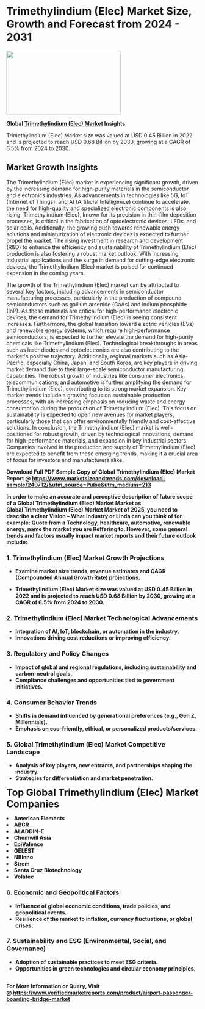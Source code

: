 <H1>Trimethylindium (Elec) Market Size, Growth and Forecast from 2024 - 2031</H1><img class="aligncenter size-medium wp-image-584254" src="https://thirdeyenews.in/wp-content/uploads/2024/09/Global-Market-Research-300x168.jpeg" alt="" width="300" height="168" /><p><strong>Global&nbsp;<a href="https://www.marketsizeandtrends.com/download-sample/249712/&amp;utm_source=Pulse&amp;utm_medium=213">Trimethylindium (Elec) Market</a> Insights</strong></p><p>Trimethylindium (Elec) Market size was valued at USD 0.45 Billion in 2022 and is projected to reach USD 0.68 Billion by 2030, growing at a CAGR of 6.5% from 2024 to 2030.</p><p><h2>Market Growth Insights</h2> <p>The Trimethylindium (Elec) market is experiencing significant growth, driven by the increasing demand for high-purity materials in the semiconductor and electronics industries. As advancements in technologies like 5G, IoT (Internet of Things), and AI (Artificial Intelligence) continue to accelerate, the need for high-quality and specialized electronic components is also rising. Trimethylindium (Elec), known for its precision in thin-film deposition processes, is critical in the fabrication of optoelectronic devices, LEDs, and solar cells. Additionally, the growing push towards renewable energy solutions and miniaturization of electronic devices is expected to further propel the market. The rising investment in research and development (R&D) to enhance the efficiency and sustainability of Trimethylindium (Elec) production is also fostering a robust market outlook. With increasing industrial applications and the surge in demand for cutting-edge electronic devices, the Trimethylindium (Elec) market is poised for continued expansion in the coming years.</p> <p><strong></strong></p> <p>The growth of the Trimethylindium (Elec) market can be attributed to several key factors, including advancements in semiconductor manufacturing processes, particularly in the production of compound semiconductors such as gallium arsenide (GaAs) and indium phosphide (InP). As these materials are critical for high-performance electronic devices, the demand for Trimethylindium (Elec) is seeing consistent increases. Furthermore, the global transition toward electric vehicles (EVs) and renewable energy systems, which require high-performance semiconductors, is expected to further elevate the demand for high-purity chemicals like Trimethylindium (Elec). Technological breakthroughs in areas such as laser diodes and optoelectronics are also contributing to the market's positive trajectory. Additionally, regional markets such as Asia-Pacific, especially China, Japan, and South Korea, are key players in driving market demand due to their large-scale semiconductor manufacturing capabilities. The robust growth of industries like consumer electronics, telecommunications, and automotive is further amplifying the demand for Trimethylindium (Elec), contributing to its strong market expansion. Key market trends include a growing focus on sustainable production processes, with an increasing emphasis on reducing waste and energy consumption during the production of Trimethylindium (Elec). This focus on sustainability is expected to open new avenues for market players, particularly those that can offer environmentally friendly and cost-effective solutions. In conclusion, the Trimethylindium (Elec) market is well-positioned for robust growth, driven by technological innovations, demand for high-performance materials, and expansion in key industrial sectors. Companies involved in the production and supply of Trimethylindium (Elec) are expected to benefit from these emerging trends, making it a crucial area of focus for investors and manufacturers alike.</p> <p><strong></p><p><span class=""><strong>Download Full PDF Sample Copy of Global Trimethylindium (Elec) Market Report</strong> @ <a href="https://www.marketsizeandtrends.com/download-sample/249712/&amp;utm_source=Pulse&amp;utm_medium=213" target="_blank">https://www.marketsizeandtrends.com/download-sample/249712/&amp;utm_source=Pulse&amp;utm_medium=213</a></span></p><p>In order to make an accurate and perceptive description of future scope of a Global&nbsp;Trimethylindium (Elec) Market Market as Global&nbsp;Trimethylindium (Elec) Market Market of 2025, you need to describe a clear Vision &ndash; What Industry or Linda can you think of for example: Quote from a Technology, healthcare, automotive, renewable energy, name the market you are Reffering to. However, some general trends and factors usually impact market reports and their future outlook include:</p><h3>1.&nbsp;<strong>Trimethylindium (Elec) Market Growth Projections</strong></h3><ul><li>Examine market size trends, revenue estimates and CAGR (Compounded Annual Growth Rate) projections.</li><li><p>Trimethylindium (Elec) Market size was valued at USD 0.45 Billion in 2022 and is projected to reach USD 0.68 Billion by 2030, growing at a CAGR of 6.5% from 2024 to 2030.</p></li></ul><h3>2.&nbsp;<strong>Trimethylindium (Elec) Market Technological Advancements</strong></h3><ul><li>Integration of AI, IoT, blockchain, or automation in the industry.</li><li>Innovations driving cost reductions or improving efficiency.</li></ul><h3>3.&nbsp;<strong>Regulatory and Policy Changes</strong></h3><ul><li>Impact of global and regional regulations, including sustainability and carbon-neutral goals.</li><li>Compliance challenges and opportunities tied to government initiatives.</li></ul><h3>4.&nbsp;<strong>Consumer Behavior Trends</strong></h3><ul><li>Shifts in demand influenced by generational preferences (e.g., Gen Z, Millennials).</li><li>Emphasis on eco-friendly, ethical, or personalized products/services.</li></ul><h3>5.&nbsp;<strong>Global Trimethylindium (Elec) Market Competitive Landscape</strong></h3><ul><li>Analysis of key players, new entrants, and partnerships shaping the industry.</li><li>Strategies for differentiation and market penetration.</li></ul><p data-pm-slice="1 1 []"><span style="color: inherit; font-family: inherit; font-size: 25px;">Top Global Trimethylindium (Elec) Market Companies</span></p><div class="" data-test-id=""><p><li>American Elements</li><li> ABCR</li><li> ALADDIN-E</li><li> Chemwill Asia</li><li> EpiValence</li><li> GELEST</li><li> NBInno</li><li> Strem</li><li> Santa Cruz Biotechnology</li><li> Volatec</li></p></div><h3>6.&nbsp;<strong>Economic and Geopolitical Factors</strong></h3><ul><li>Influence of global economic conditions, trade policies, and geopolitical events.</li><li>Resilience of the market to inflation, currency fluctuations, or global crises.</li></ul><h3>7.&nbsp;<strong>Sustainability and ESG (Environmental, Social, and Governance)</strong></h3><ul><li>Adoption of sustainable practices to meet ESG criteria.</li><li>Opportunities in green technologies and circular economy principles.</li></ul><h2><strong style="font-size: 14px;">For More Information or Query, Visit @&nbsp;</strong><a style="background-color: #ffffff; font-size: 14px;" href="https://www.marketsizeandtrends.com/report/trimethylindium-elec-market/" target="_blank">https://www.verifiedmarketreports.com/product/airport-passenger-boarding-bridge-market</a></h2>
